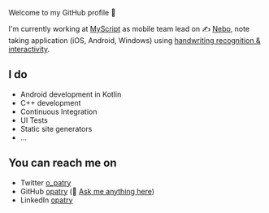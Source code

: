 Welcome to my GitHub profile 👋

I'm currently working at [MyScript](https://www.myscript.com/) as mobile team lead on ✍️ [Nebo](https://nebo.app/), note taking application (iOS, Android, Windows) using [handwriting recognition & interactivity](https://www.youtube.com/watch?v=6iNqExuVra4).

## I do

- Android development in Kotlin
- C++ development
- Continuous Integration
- UI Tests
- Static site generators
- …

## You can reach me on

- Twitter [o_patry](https://twitter.com/o_patry)
- GitHub [opatry](https://github.com/opatry) (💬 [Ask me anything here](https://github.com/opatry/opatry/issues/new/choose))
- LinkedIn [opatry](https://www.linkedin.com/in/opatry/)
